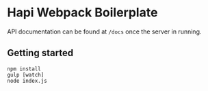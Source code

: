 # Hapi Webpack Boilerplate

API documentation can be found at `/docs` once the server in running.

## Getting started

    npm install
    gulp [watch]
    node index.js

